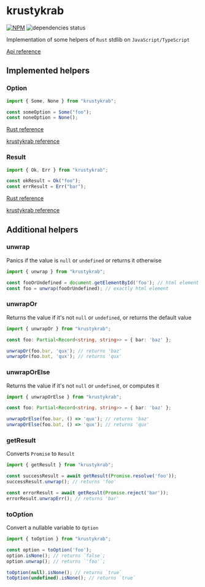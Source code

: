 # krustykrab

[![NPM](https://img.shields.io/npm/v/krustykrab.svg)](https://www.npmjs.com/package/krustykrab)
![dependencies status](https://img.shields.io/librariesio/release/npm/krustykrab)

Implementation of some helpers of `Rust` stdlib on `JavaScript/TypeScript`

[Api reference](https://vtaits.github.io/krustykrab/)

## Implemented helpers

### Option

```ts
import { Some, None } from "krustykrab";

const someOption = Some("foo");
const noneOption = None();
```

[Rust reference](https://doc.rust-lang.org/std/option/enum.Option.html)

[krustykrab reference](https://vtaits.github.io/krustykrab/types/Option.html)

### Result

```ts
import { Ok, Err } from "krustykrab";

const okResult = Ok("foo");
const errResult = Err("bar");
```

[Rust reference](https://doc.rust-lang.org/std/result/enum.Result.html)

[krustykrab reference](https://vtaits.github.io/krustykrab/types/Result.html)

## Additional helpers

### unwrap

Panics if the value is `null` or `undefined` or returns it otherwise

```ts
import { unwrap } from "krustykrab";

const fooOrUndefined = document.getElementById('foo'); // html element or `undefined`
const foo = unwrap(fooOrUndefined); // exactly html element
```

### unwrapOr

Returns the value if it's not `null` or `undefined`, or returns the default value

```ts
import { unwrapOr } from "krustykrab";

const foo: Partial<Record<string, string>> = { bar: 'baz' };

unwrapOr(foo.bar, 'qux'); // returns 'baz'
unwrapOr(foo.bat, 'qux'); // returns 'qux'
```

### unwrapOrElse

Returns the value if it's not `null` or `undefined`, or computes it

```ts
import { unwrapOrElse } from "krustykrab";

const foo: Partial<Record<string, string>> = { bar: 'baz' };

unwrapOrElse(foo.bar, () => 'qux'); // returns 'baz'
unwrapOrElse(foo.bat, () => 'qux'); // returns 'qux'
```

### getResult

Converts `Promise` to `Result`

```ts
import { getResult } from "krustykrab";

const successResult = await getResult(Promise.resolve('foo'));
successResult.unwrap(); // returns 'foo'

const errorResult = await getResult(Promise.reject('bar'));
errorResult.unwrapErr(); // returns 'bar'
```

### toOption

Convert a nullable variable to `Option`


```ts
import { toOption } from "krustykrab";

const option = toOption('foo');
option.isNone(); // returns `false`;
option.unwrap(); // returns `'foo'`;

toOption(null).isNone(); // returns `true`
toOption(undefined).isNone(); // returns `true`
```
